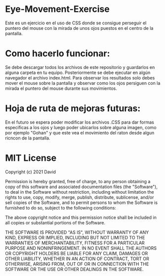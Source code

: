 # Eye-Movement-Exercise
Este es un ejercicio en el uso de CSS donde se consigue perseguir el puntero del mouse con la mirada de unos ojos puestos en el centro de la pantalla.


# Como hacerlo funcionar:
Se debe descargar todos los archivos de este repositorio y guardarlos en alguna carpeta en tu equipo. Posteriormente se debe ejecutar en algún navegador el archivo index.html. Para observar los resultados solo debes mover el mouse sobre la pantalla y observar como los ojos persiguen con la mirada el puntero del mouse durante sus movimientos.


# Hoja de ruta de mejoras futuras:
En el futuro se espera poder modificar los archivos .CSS para dar formas especificas a los ojos y luego poder ubicarlos sobre alguna imagen, como por ejemplo "Gohan" y que este vea el movimiento del raton desde algun ricncon de la pantalla.


# MIT License
Copyright (c) 2021 David

Permission is hereby granted, free of charge, to any person obtaining a copy of this software and associated documentation files (the "Software"), to deal in the Software without restriction, including without limitation the rights to use, copy, modify, merge, publish, distribute, sublicense, and/or sell copies of the Software, and to permit persons to whom the Software is furnished to do so, subject to the following conditions:

The above copyright notice and this permission notice shall be included in all copies or substantial portions of the Software.

THE SOFTWARE IS PROVIDED "AS IS", WITHOUT WARRANTY OF ANY KIND, EXPRESS OR IMPLIED, INCLUDING BUT NOT LIMITED TO THE WARRANTIES OF MERCHANTABILITY, FITNESS FOR A PARTICULAR PURPOSE AND NONINFRINGEMENT. IN NO EVENT SHALL THE AUTHORS OR COPYRIGHT HOLDERS BE LIABLE FOR ANY CLAIM, DAMAGES OR OTHER LIABILITY, WHETHER IN AN ACTION OF CONTRACT, TORT OR OTHERWISE, ARISING FROM, OUT OF OR IN CONNECTION WITH THE SOFTWARE OR THE USE OR OTHER DEALINGS IN THE SOFTWARE.
